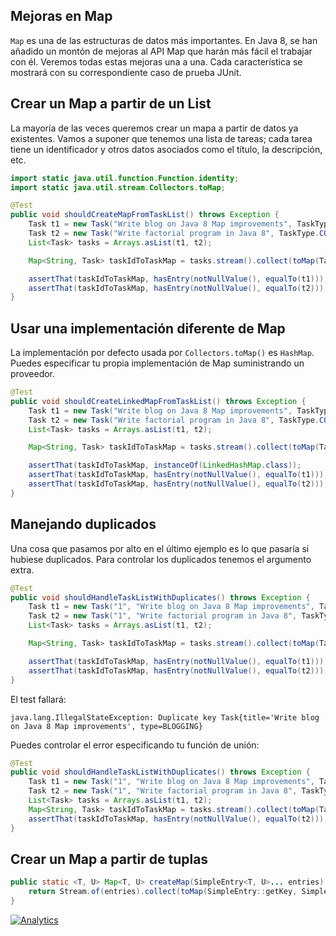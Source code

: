 Mejoras en Map
---------

`Map` es una de las estructuras de datos más importantes. En Java 8, se han añadido un montón de mejoras al API Map que harán más fácil el trabajar con él. Veremos todas estas mejoras una a una. Cada característica se mostrará con su correspondiente caso de prueba JUnit.

## Crear un Map a partir de un List

La mayoría de las veces queremos crear un mapa a partir de datos ya existentes. Vamos a suponer que tenemos una lista de tareas; cada tarea tiene un identificador y otros datos asociados como el título, la descripción, etc.

```java
import static java.util.function.Function.identity;
import static java.util.stream.Collectors.toMap;

@Test
public void shouldCreateMapFromTaskList() throws Exception {
    Task t1 = new Task("Write blog on Java 8 Map improvements", TaskType.BLOGGING);
    Task t2 = new Task("Write factorial program in Java 8", TaskType.CODING);
    List<Task> tasks = Arrays.asList(t1, t2);

    Map<String, Task> taskIdToTaskMap = tasks.stream().collect(toMap(Task::getId, identity()));

    assertThat(taskIdToTaskMap, hasEntry(notNullValue(), equalTo(t1)));
    assertThat(taskIdToTaskMap, hasEntry(notNullValue(), equalTo(t2)));
}
```

## Usar una implementación diferente de Map

La implementación por defecto usada por `Collectors.toMap()` es `HashMap`. Puedes especificar tu propia implementación de Map suministrando un proveedor.

```java
@Test
public void shouldCreateLinkedMapFromTaskList() throws Exception {
    Task t1 = new Task("Write blog on Java 8 Map improvements", TaskType.BLOGGING);
    Task t2 = new Task("Write factorial program in Java 8", TaskType.CODING);
    List<Task> tasks = Arrays.asList(t1, t2);

    Map<String, Task> taskIdToTaskMap = tasks.stream().collect(toMap(Task::getId, identity(), (k1, k2) -> k1, LinkedHashMap::new));

    assertThat(taskIdToTaskMap, instanceOf(LinkedHashMap.class));
    assertThat(taskIdToTaskMap, hasEntry(notNullValue(), equalTo(t1)));
    assertThat(taskIdToTaskMap, hasEntry(notNullValue(), equalTo(t2)));
}
```

## Manejando duplicados

Una cosa que pasamos por alto en el último ejemplo es lo que pasaría si hubiese duplicados. Para controlar los duplicados tenemos el argumento extra.

```java
@Test
public void shouldHandleTaskListWithDuplicates() throws Exception {
    Task t1 = new Task("1", "Write blog on Java 8 Map improvements", TaskType.BLOGGING);
    Task t2 = new Task("1", "Write factorial program in Java 8", TaskType.CODING);
    List<Task> tasks = Arrays.asList(t1, t2);

    Map<String, Task> taskIdToTaskMap = tasks.stream().collect(toMap(Task::getId, identity()));

    assertThat(taskIdToTaskMap, hasEntry(notNullValue(), equalTo(t1)));
    assertThat(taskIdToTaskMap, hasEntry(notNullValue(), equalTo(t2)));
}
```

El test fallará:

```
java.lang.IllegalStateException: Duplicate key Task{title='Write blog on Java 8 Map improvements', type=BLOGGING}
```

Puedes controlar el error especificando tu función de unión:

```java
@Test
public void shouldHandleTaskListWithDuplicates() throws Exception {
    Task t1 = new Task("1", "Write blog on Java 8 Map improvements", TaskType.BLOGGING);
    Task t2 = new Task("1", "Write factorial program in Java 8", TaskType.CODING);
    List<Task> tasks = Arrays.asList(t1, t2);
    Map<String, Task> taskIdToTaskMap = tasks.stream().collect(toMap(Task::getId, identity(), (k1, k2) -> k2));
    assertThat(taskIdToTaskMap, hasEntry(notNullValue(), equalTo(t2)));
}
```

## Crear un Map a partir de tuplas

```java
public static <T, U> Map<T, U> createMap(SimpleEntry<T, U>... entries) {
    return Stream.of(entries).collect(toMap(SimpleEntry::getKey, SimpleEntry::getValue));
}
```

[![Analytics](https://ga-beacon.appspot.com/UA-74043032-1/malobato/java8-the-missing-tutorial/06-map)](https://github.com/igrigorik/ga-beacon)
